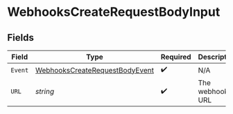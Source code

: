 # WebhooksCreateRequestBodyInput


## Fields

| Field                                                                                       | Type                                                                                        | Required                                                                                    | Description                                                                                 | Example                                                                                     |
| ------------------------------------------------------------------------------------------- | ------------------------------------------------------------------------------------------- | ------------------------------------------------------------------------------------------- | ------------------------------------------------------------------------------------------- | ------------------------------------------------------------------------------------------- |
| `Event`                                                                                     | [WebhooksCreateRequestBodyEvent](../../models/operations/webhookscreaterequestbodyevent.md) | :heavy_check_mark:                                                                          | N/A                                                                                         |                                                                                             |
| `URL`                                                                                       | *string*                                                                                    | :heavy_check_mark:                                                                          | The webhook's URL                                                                           | https://www.example.com/webhook                                                             |